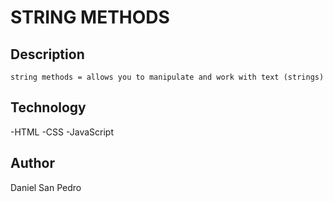 # STRING METHODS

## Description

    string methods = allows you to manipulate and work with text (strings)

## Technology

-HTML
-CSS
-JavaScript

## Author

Daniel San Pedro
